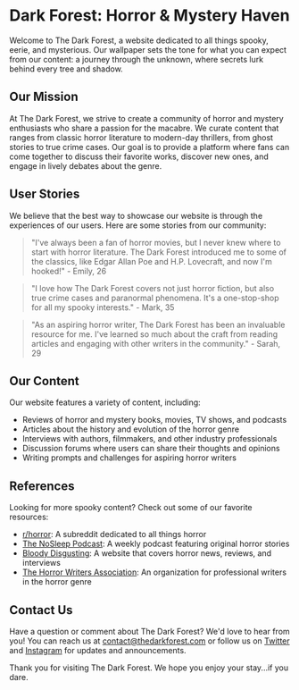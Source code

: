 <!--
Write me content for website with wallpaper which alt text is:

"A dark and moody forest with a hidden path for a horror or mystery website"

The name/title of the page should not be 1:1 copy of the alt text but rather a real content of the website which is using this wallpaper.

- Use markdown format 
- Start with the heading
- The content should look like a real website 
- Include real sections like references, contact, user stories, etc. use things relevant to the page purpose.
- Feel free to use structure like headings, bullets, numbering, blockquotes, paragraphs, horizontal lines, etc.
- You can use formatting like bold or _italic_
- You can include UTF-8 emojis
- Links should be only #hash anchors (and you can refer to the document itself)
- Do not include images
-->

<!--font:Cormorant Garamond-->

# Dark Forest: Horror & Mystery Haven

Welcome to The Dark Forest, a website dedicated to all things spooky, eerie, and mysterious. Our wallpaper sets the tone for what you can expect from our content: a journey through the unknown, where secrets lurk behind every tree and shadow.

## Our Mission

At The Dark Forest, we strive to create a community of horror and mystery enthusiasts who share a passion for the macabre. We curate content that ranges from classic horror literature to modern-day thrillers, from ghost stories to true crime cases. Our goal is to provide a platform where fans can come together to discuss their favorite works, discover new ones, and engage in lively debates about the genre.

## User Stories

We believe that the best way to showcase our website is through the experiences of our users. Here are some stories from our community:

> "I've always been a fan of horror movies, but I never knew where to start with horror literature. The Dark Forest introduced me to some of the classics, like Edgar Allan Poe and H.P. Lovecraft, and now I'm hooked!" - Emily, 26

> "I love how The Dark Forest covers not just horror fiction, but also true crime cases and paranormal phenomena. It's a one-stop-shop for all my spooky interests." - Mark, 35

> "As an aspiring horror writer, The Dark Forest has been an invaluable resource for me. I've learned so much about the craft from reading articles and engaging with other writers in the community." - Sarah, 29

## Our Content

Our website features a variety of content, including:

- Reviews of horror and mystery books, movies, TV shows, and podcasts
- Articles about the history and evolution of the horror genre
- Interviews with authors, filmmakers, and other industry professionals
- Discussion forums where users can share their thoughts and opinions
- Writing prompts and challenges for aspiring horror writers

## References

Looking for more spooky content? Check out some of our favorite resources:

- [r/horror](#): A subreddit dedicated to all things horror
- [The NoSleep Podcast](#): A weekly podcast featuring original horror stories
- [Bloody Disgusting](#): A website that covers horror news, reviews, and interviews
- [The Horror Writers Association](#): An organization for professional writers in the horror genre

## Contact Us

Have a question or comment about The Dark Forest? We'd love to hear from you! You can reach us at [contact@thedarkforest.com](mailto:contact@thedarkforest.com) or follow us on [Twitter](#) and [Instagram](#) for updates and announcements.

Thank you for visiting The Dark Forest. We hope you enjoy your stay...if you dare.
